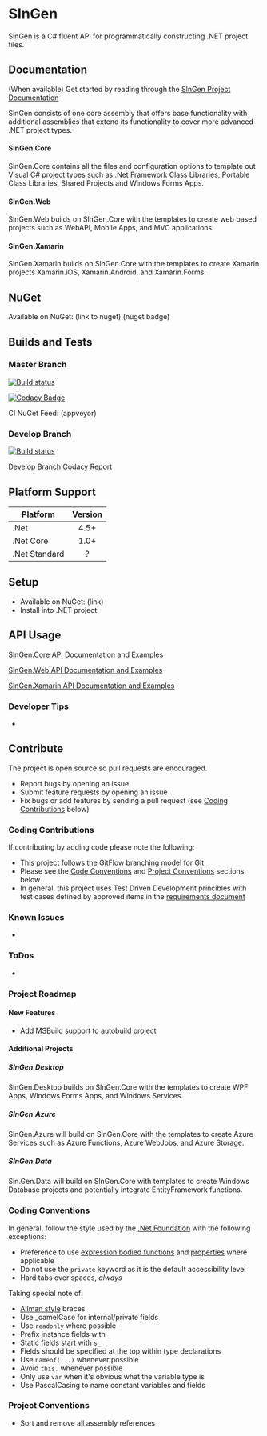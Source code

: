 # SlnGen
SlnGen is a C# fluent API for programmatically constructing .NET project files.

## Documentation
(When available) Get started by reading through the [SlnGen Project Documentation](docs/README.md)

SlnGen consists of one core assembly that offers base functionality with additional 
assemblies that extend its functionality to cover more advanced .NET project types.

#### SlnGen.Core
SlnGen.Core contains all the files and configuration options to template out Visual C#
project types such as .Net Framework Class Libraries, Portable Class Libraries, Shared 
Projects and Windows Forms Apps.

#### SlnGen.Web
SlnGen.Web builds on SlnGen.Core with the templates to create web based projects
such as WebAPI, Mobile Apps, and MVC applications.

#### SlnGen.Xamarin
SlnGen.Xamarin builds on SlnGen.Core with the templates to create Xamarin projects
Xamarin.iOS, Xamarin.Android, and Xamarin.Forms.

## NuGet
Available on NuGet: (link to nuget) (nuget badge)

## Builds and Tests

### Master Branch
<!-- [![Build status](https://ci.appveyor.com/api/projects/status/7aiumqihtin1hmwg/branch/master?svg=true&passingText=master%20-%20passing&pendingText=master%20-%20pending&failingText=master%20-%20failing)](https://ci.appveyor.com/project/chriszumberge/slngen/branch/master) -->

[![Build status](https://ci.appveyor.com/api/projects/status/7aiumqihtin1hmwg/branch/master?svg=true)](https://ci.appveyor.com/project/chriszumberge/slngen/branch/master)

[![Codacy Badge](https://api.codacy.com/project/badge/Grade/95c5f5a4dfce4dde9cc76247a88a8190)](https://www.codacy.com/app/chriszumberge/SlnGen?utm_source=github.com&amp;utm_medium=referral&amp;utm_content=chriszumberge/SlnGen&amp;utm_campaign=Badge_Grade)

CI NuGet Feed: (appveyor)

### Develop Branch
<!-- [![Build status](https://ci.appveyor.com/api/projects/status/7aiumqihtin1hmwg/branch/develop?svg=true&passingText=develop%20-%20passing&pendingText=develop%20-%20pending&failingText=develop%20-%20failing)](https://ci.appveyor.com/project/chriszumberge/slngen/branch/develop) -->

[![Build status](https://ci.appveyor.com/api/projects/status/7aiumqihtin1hmwg/branch/develop?svg=true)](https://ci.appveyor.com/project/chriszumberge/slngen/branch/develop)

[Develop Branch Codacy Report](https://app.codacy.com/app/chriszumberge/SlnGen/dashboard?bid=6598595)

## Platform Support
|Platform     | Version |
|-------------|:-------:|
|.Net         | 4.5+    |
|.Net Core    | 1.0+    |
|.Net Standard| ?       |

## Setup
- Available on NuGet: (link)
- Install into .NET project

## API Usage
[SlnGen.Core API Documentation and Examples](src/SlnGen.Core/README.md)

[SlnGen.Web API Documentation and Examples](src/SlnGen.Web/README.md)

[SlnGen.Xamarin API Documentation and Examples](src/SlnGen.Xamarin/README.md)

### Developer Tips
- 

## Contribute
The project is open source so pull requests are encouraged.
- Report bugs by opening an issue
- Submit feature requests by opening an issue
- Fix bugs or add features by sending a pull request (see [Coding Contributions](#coding-contributions) below)

### Coding Contributions
If contributing by adding code please note the following:
- This project follows the [GitFlow branching model for Git](http://datasift.github.io/gitflow/IntroducingGitFlow.html)
- Please see the [Code Conventions](#coding-conventions) and [Project Conventions](#project-conventions) sections below
- In general, this project uses Test Driven Development princibles with test cases defined by approved items in the
[requirements document](docs/Requirements.md)

### Known Issues
- 

### ToDos
- 

### Project Roadmap
#### New Features
- Add MSBuild support to autobuild project

#### Additional Projects
##### SlnGen.Desktop
SlnGen.Desktop builds on SlnGen.Core with the templates to create WPF Apps, Windows Forms
Apps, and Windows Services.

##### SlnGen.Azure
SlnGen.Azure will build on SlnGen.Core with the templates to create Azure Services such as
Azure Functions, Azure WebJobs, and Azure Storage.

##### SlnGen.Data
Sln.Gen.Data will build on SlnGen.Core with templates to create Windows Database projects
and potentially integrate EntityFramework functions.

### Coding Conventions
In general, follow the style used by the [.Net Foundation](https://github.com/dotnet/corefx/blob/master/Documentation/coding-guidelines/coding-style.md)
with the following exceptions:
- Preference to use [expression bodied functions](https://docs.microsoft.com/en-us/dotnet/csharp/programming-guide/statements-expressions-operators/expression-bodied-members#methods)
and [properties](https://docs.microsoft.com/en-us/dotnet/csharp/programming-guide/statements-expressions-operators/expression-bodied-members#property-get-statements)
where applicable
- Do not use the ```private``` keyword as it is the default accessibility level
- Hard tabs over spaces, *always*

Taking special note of:
- [Allman style](https://en.wikipedia.org/wiki/Indent_style#Allman_style) braces
- Use _camelCase for internal/private fields
- Use ```readonly``` where possible
- Prefix instance fields with ```_```
- Static fields start with ```s_```
- Fields should be specified at the top within type declarations
- Use ```nameof(...)``` whenever possible
- Avoid ```this.``` whenever possible
- Only use ```var``` when it's obvious what the variable type is
- Use PascalCasing to name constant variables and fields

### Project Conventions
- Sort and remove all assembly references